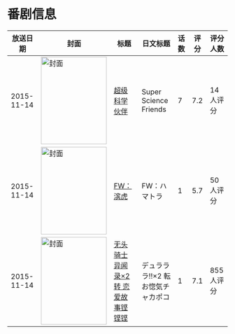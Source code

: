 # 番剧信息

|放送日期|封面|标题|日文标题|话数|评分|评分人数|
|---|---|---|---|---|---|---|
|2015-11-14|<img src="https://lain.bgm.tv/pic/cover/c/02/69/156732_thYXW.jpg" alt="封面" style="width:150px;height:200px;object-fit:cover;">|[超级科学伙伴](https://bangumi.tv/subject/156732)|Super Science Friends|7|7.2|14人评分|
|2015-11-14|<img src="https://lain.bgm.tv/pic/cover/c/65/17/127716_AebsS.jpg" alt="封面" style="width:150px;height:200px;object-fit:cover;">|[FW：滨虎](https://bangumi.tv/subject/127716)|FW：ハマトラ|1|5.7|50人评分|
|2015-11-14|<img src="https://lain.bgm.tv/pic/cover/c/b2/fb/145745_Gu38X.jpg" alt="封面" style="width:150px;height:200px;object-fit:cover;">|[无头骑士异闻录×2 转 恋爱故事铿铿铿](https://bangumi.tv/subject/145745)|デュラララ!!×2 転 お惚気チャカポコ|1|7.1|855人评分|

